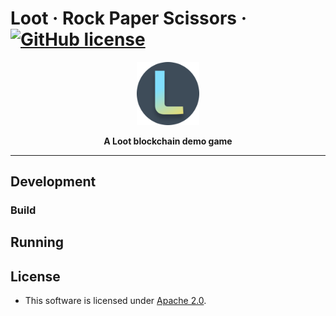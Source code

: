 # Loot &middot; Rock Paper Scissors &middot; [![GitHub license](https://img.shields.io/badge/license-GPL3%2FApache2-blue)](#LICENCE)

<p align="center">
  <img width="20%" src="./Assets/Loot_Logo_1k.png">
</p>

<p align="center"><b>A Loot blockchain demo game</b></p>

---

## Development

### Build

## Running

## License

- This software is licensed under [Apache 2.0](LICENSE).
